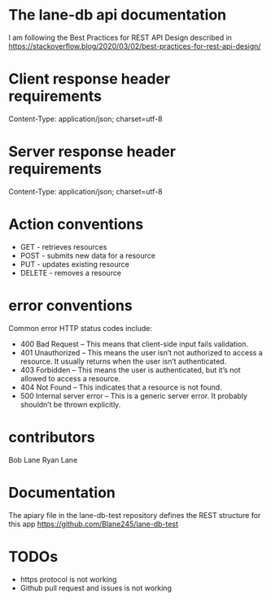 # The lane-db api documentation
I am following the Best Practices for REST API Design described in https://stackoverflow.blog/2020/03/02/best-practices-for-rest-api-design/ 
# Client response header requirements
Content-Type: application/json; charset=utf-8

# Server response header requirements
Content-Type: application/json; charset=utf-8

# Action conventions
* GET - retrieves resources
* POST - submits new data for a resource
* PUT -  updates existing resource
* DELETE - removes a resource
# error conventions
Common error HTTP status codes include:

* 400 Bad Request – This means that client-side input fails validation.
* 401 Unauthorized – This means the user isn’t not authorized to access a resource. It usually returns when the user isn’t authenticated.
* 403 Forbidden – This means the user is authenticated, but it’s not allowed to access a resource.
* 404 Not Found – This indicates that a resource is not found.
* 500 Internal server error – This is a generic server error. It probably shouldn’t be thrown explicitly.
# contributors
Bob Lane
Ryan Lane
# Documentation
The apiary file in the lane-db-test repository defines the REST structure for this app
https://github.com/Blane245/lane-db-test
# TODOs
* https protocol is not working
* Github pull request and issues is not working